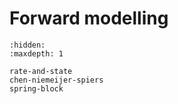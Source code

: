 # Forward modelling

```{toctree}
:hidden:
:maxdepth: 1

rate-and-state
chen-niemeijer-spiers
spring-block
```